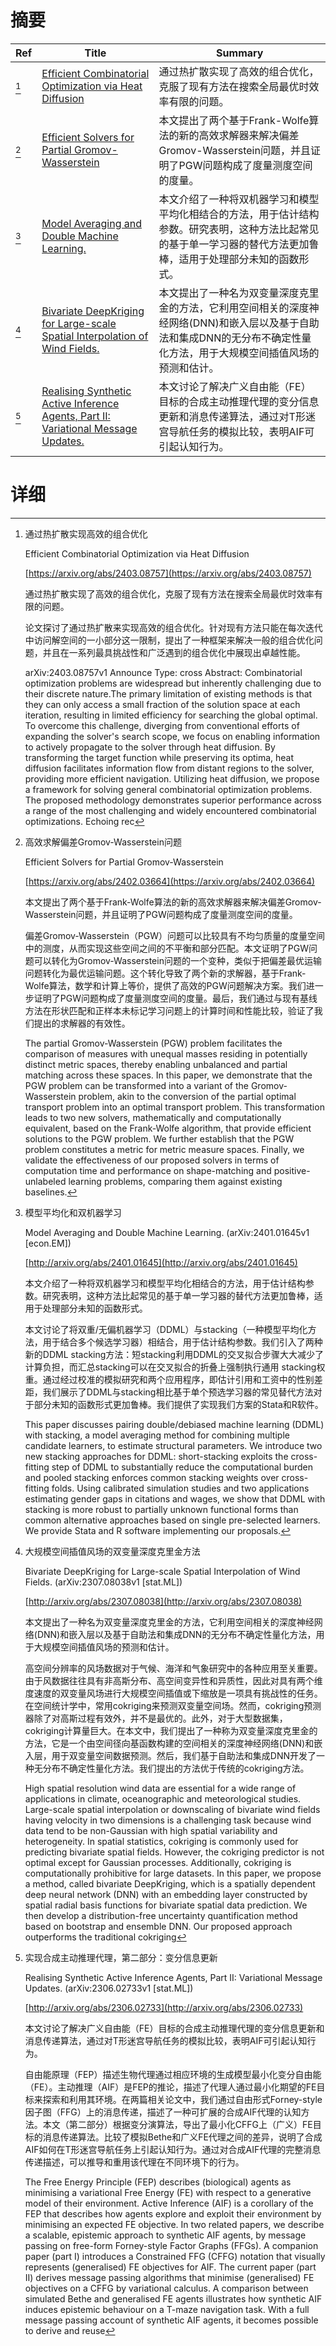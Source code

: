 # 摘要

| Ref | Title | Summary |
| --- | --- | --- |
| [^1] | [Efficient Combinatorial Optimization via Heat Diffusion](https://arxiv.org/abs/2403.08757) | 通过热扩散实现了高效的组合优化，克服了现有方法在搜索全局最优时效率有限的问题。 |
| [^2] | [Efficient Solvers for Partial Gromov-Wasserstein](https://arxiv.org/abs/2402.03664) | 本文提出了两个基于Frank-Wolfe算法的新的高效求解器来解决偏差Gromov-Wasserstein问题，并且证明了PGW问题构成了度量测度空间的度量。 |
| [^3] | [Model Averaging and Double Machine Learning.](http://arxiv.org/abs/2401.01645) | 本文介绍了一种将双机器学习和模型平均化相结合的方法，用于估计结构参数。研究表明，这种方法比起常见的基于单一学习器的替代方法更加鲁棒，适用于处理部分未知的函数形式。 |
| [^4] | [Bivariate DeepKriging for Large-scale Spatial Interpolation of Wind Fields.](http://arxiv.org/abs/2307.08038) | 本文提出了一种名为双变量深度克里金的方法，它利用空间相关的深度神经网络(DNN)和嵌入层以及基于自助法和集成DNN的无分布不确定性量化方法，用于大规模空间插值风场的预测和估计。 |
| [^5] | [Realising Synthetic Active Inference Agents, Part II: Variational Message Updates.](http://arxiv.org/abs/2306.02733) | 本文讨论了解决广义自由能（FE）目标的合成主动推理代理的变分信息更新和消息传递算法，通过对T形迷宫导航任务的模拟比较，表明AIF可引起认知行为。 |

# 详细

[^1]: 通过热扩散实现高效的组合优化

    Efficient Combinatorial Optimization via Heat Diffusion

    [https://arxiv.org/abs/2403.08757](https://arxiv.org/abs/2403.08757)

    通过热扩散实现了高效的组合优化，克服了现有方法在搜索全局最优时效率有限的问题。

    

    论文探讨了通过热扩散来实现高效的组合优化。针对现有方法只能在每次迭代中访问解空间的一小部分这一限制，提出了一种框架来解决一般的组合优化问题，并且在一系列最具挑战性和广泛遇到的组合优化中展现出卓越性能。

    arXiv:2403.08757v1 Announce Type: cross  Abstract: Combinatorial optimization problems are widespread but inherently challenging due to their discrete nature.The primary limitation of existing methods is that they can only access a small fraction of the solution space at each iteration, resulting in limited efficiency for searching the global optimal. To overcome this challenge, diverging from conventional efforts of expanding the solver's search scope, we focus on enabling information to actively propagate to the solver through heat diffusion. By transforming the target function while preserving its optima, heat diffusion facilitates information flow from distant regions to the solver, providing more efficient navigation. Utilizing heat diffusion, we propose a framework for solving general combinatorial optimization problems. The proposed methodology demonstrates superior performance across a range of the most challenging and widely encountered combinatorial optimizations. Echoing rec
    
[^2]: 高效求解偏差Gromov-Wasserstein问题

    Efficient Solvers for Partial Gromov-Wasserstein

    [https://arxiv.org/abs/2402.03664](https://arxiv.org/abs/2402.03664)

    本文提出了两个基于Frank-Wolfe算法的新的高效求解器来解决偏差Gromov-Wasserstein问题，并且证明了PGW问题构成了度量测度空间的度量。

    

    偏差Gromov-Wasserstein（PGW）问题可以比较具有不均匀质量的度量空间中的测度，从而实现这些空间之间的不平衡和部分匹配。本文证明了PGW问题可以转化为Gromov-Wasserstein问题的一个变种，类似于把偏差最优运输问题转化为最优运输问题。这个转化导致了两个新的求解器，基于Frank-Wolfe算法，数学和计算上等价，提供了高效的PGW问题解决方案。我们进一步证明了PGW问题构成了度量测度空间的度量。最后，我们通过与现有基线方法在形状匹配和正样本未标记学习问题上的计算时间和性能比较，验证了我们提出的求解器的有效性。

    The partial Gromov-Wasserstein (PGW) problem facilitates the comparison of measures with unequal masses residing in potentially distinct metric spaces, thereby enabling unbalanced and partial matching across these spaces. In this paper, we demonstrate that the PGW problem can be transformed into a variant of the Gromov-Wasserstein problem, akin to the conversion of the partial optimal transport problem into an optimal transport problem. This transformation leads to two new solvers, mathematically and computationally equivalent, based on the Frank-Wolfe algorithm, that provide efficient solutions to the PGW problem. We further establish that the PGW problem constitutes a metric for metric measure spaces. Finally, we validate the effectiveness of our proposed solvers in terms of computation time and performance on shape-matching and positive-unlabeled learning problems, comparing them against existing baselines.
    
[^3]: 模型平均化和双机器学习

    Model Averaging and Double Machine Learning. (arXiv:2401.01645v1 [econ.EM])

    [http://arxiv.org/abs/2401.01645](http://arxiv.org/abs/2401.01645)

    本文介绍了一种将双机器学习和模型平均化相结合的方法，用于估计结构参数。研究表明，这种方法比起常见的基于单一学习器的替代方法更加鲁棒，适用于处理部分未知的函数形式。

    

    本文讨论了将双重/无偏机器学习（DDML）与stacking（一种模型平均化方法，用于结合多个候选学习器）相结合，用于估计结构参数。我们引入了两种新的DDML stacking方法：短stacking利用DDML的交叉拟合步骤大大减少了计算负担，而汇总stacking可以在交叉拟合的折叠上强制执行通用 stacking权重。通过经过校准的模拟研究和两个应用程序，即估计引用和工资中的性别差距，我们展示了DDML与stacking相比基于单个预选学习器的常见替代方法对于部分未知的函数形式更加鲁棒。我们提供了实现我们方案的Stata和R软件。

    This paper discusses pairing double/debiased machine learning (DDML) with stacking, a model averaging method for combining multiple candidate learners, to estimate structural parameters. We introduce two new stacking approaches for DDML: short-stacking exploits the cross-fitting step of DDML to substantially reduce the computational burden and pooled stacking enforces common stacking weights over cross-fitting folds. Using calibrated simulation studies and two applications estimating gender gaps in citations and wages, we show that DDML with stacking is more robust to partially unknown functional forms than common alternative approaches based on single pre-selected learners. We provide Stata and R software implementing our proposals.
    
[^4]: 大规模空间插值风场的双变量深度克里金方法

    Bivariate DeepKriging for Large-scale Spatial Interpolation of Wind Fields. (arXiv:2307.08038v1 [stat.ML])

    [http://arxiv.org/abs/2307.08038](http://arxiv.org/abs/2307.08038)

    本文提出了一种名为双变量深度克里金的方法，它利用空间相关的深度神经网络(DNN)和嵌入层以及基于自助法和集成DNN的无分布不确定性量化方法，用于大规模空间插值风场的预测和估计。

    

    高空间分辨率的风场数据对于气候、海洋和气象研究中的各种应用至关重要。由于风数据往往具有非高斯分布、高空间变异性和异质性，因此对具有两个维度速度的双变量风场进行大规模空间插值或下缩放是一项具有挑战性的任务。在空间统计学中，常用cokriging来预测双变量空间场。然而，cokriging预测器除了对高斯过程有效外，并不是最优的。此外，对于大型数据集，cokriging计算量巨大。在本文中，我们提出了一种称为双变量深度克里金的方法，它是一个由空间径向基函数构建的空间相关的深度神经网络(DNN)和嵌入层，用于双变量空间数据预测。然后，我们基于自助法和集成DNN开发了一种无分布不确定性量化方法。我们提出的方法优于传统的cokriging方法。

    High spatial resolution wind data are essential for a wide range of applications in climate, oceanographic and meteorological studies. Large-scale spatial interpolation or downscaling of bivariate wind fields having velocity in two dimensions is a challenging task because wind data tend to be non-Gaussian with high spatial variability and heterogeneity. In spatial statistics, cokriging is commonly used for predicting bivariate spatial fields. However, the cokriging predictor is not optimal except for Gaussian processes. Additionally, cokriging is computationally prohibitive for large datasets. In this paper, we propose a method, called bivariate DeepKriging, which is a spatially dependent deep neural network (DNN) with an embedding layer constructed by spatial radial basis functions for bivariate spatial data prediction. We then develop a distribution-free uncertainty quantification method based on bootstrap and ensemble DNN. Our proposed approach outperforms the traditional cokriging 
    
[^5]: 实现合成主动推理代理，第二部分：变分信息更新

    Realising Synthetic Active Inference Agents, Part II: Variational Message Updates. (arXiv:2306.02733v1 [stat.ML])

    [http://arxiv.org/abs/2306.02733](http://arxiv.org/abs/2306.02733)

    本文讨论了解决广义自由能（FE）目标的合成主动推理代理的变分信息更新和消息传递算法，通过对T形迷宫导航任务的模拟比较，表明AIF可引起认知行为。

    

    自由能原理（FEP）描述生物代理通过相应环境的生成模型最小化变分自由能（FE）。主动推理（AIF）是FEP的推论，描述了代理人通过最小化期望的FE目标来探索和利用其环境。在两篇相关论文中，我们通过自由形式Forney-style因子图（FFG）上的消息传递，描述了一种可扩展的合成AIF代理的认知方法。本文（第二部分）根据变分演算法，导出了最小化CFFG上（广义）FE目标的消息传递算法。比较了模拟Bethe和广义FE代理之间的差异，说明了合成AIF如何在T形迷宫导航任务上引起认知行为。通过对合成AIF代理的完整消息传递描述，可以推导和重用该代理在不同环境下的行为。

    The Free Energy Principle (FEP) describes (biological) agents as minimising a variational Free Energy (FE) with respect to a generative model of their environment. Active Inference (AIF) is a corollary of the FEP that describes how agents explore and exploit their environment by minimising an expected FE objective. In two related papers, we describe a scalable, epistemic approach to synthetic AIF agents, by message passing on free-form Forney-style Factor Graphs (FFGs). A companion paper (part I) introduces a Constrained FFG (CFFG) notation that visually represents (generalised) FE objectives for AIF. The current paper (part II) derives message passing algorithms that minimise (generalised) FE objectives on a CFFG by variational calculus. A comparison between simulated Bethe and generalised FE agents illustrates how synthetic AIF induces epistemic behaviour on a T-maze navigation task. With a full message passing account of synthetic AIF agents, it becomes possible to derive and reuse 
    

